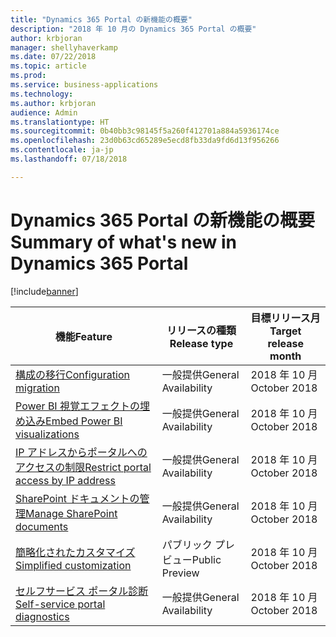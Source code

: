 ```yaml
---
title: "Dynamics 365 Portal の新機能の概要"
description: "2018 年 10 月の Dynamics 365 Portal の概要"
author: krbjoran
manager: shellyhaverkamp
ms.date: 07/22/2018
ms.topic: article
ms.prod: 
ms.service: business-applications
ms.technology: 
ms.author: krbjoran
audience: Admin
ms.translationtype: HT
ms.sourcegitcommit: 0b40bb3c98145f5a260f412701a884a5936174ce
ms.openlocfilehash: 23d0b63cd65289e5ecd8fb33da9fd6d13f956266
ms.contentlocale: ja-jp
ms.lasthandoff: 07/18/2018

---
```

#  <a name="summary-of-whats-new-in-dynamics-365-portal"></a><span data-ttu-id="cc0ca-103">Dynamics 365 Portal の新機能の概要</span><span class="sxs-lookup"><span data-stu-id="cc0ca-103">Summary of what's new in Dynamics 365 Portal</span></span>


[!include[banner](../../../includes/banner.md)]

| <span data-ttu-id="cc0ca-104">機能</span><span class="sxs-lookup"><span data-stu-id="cc0ca-104">Feature</span></span>                                                                           | <span data-ttu-id="cc0ca-105">リリースの種類</span><span class="sxs-lookup"><span data-stu-id="cc0ca-105">Release type</span></span>   | <span data-ttu-id="cc0ca-106">目標リリース月</span><span class="sxs-lookup"><span data-stu-id="cc0ca-106">Target release month</span></span> |
|-----------------------------------------------------------------------------------|----------------|----------------------|
| [<span data-ttu-id="cc0ca-107">構成の移行</span><span class="sxs-lookup"><span data-stu-id="cc0ca-107">Configuration migration</span></span>](configuration-migration.md)                           | <span data-ttu-id="cc0ca-108">一般提供</span><span class="sxs-lookup"><span data-stu-id="cc0ca-108">General Availability</span></span>             | <span data-ttu-id="cc0ca-109">2018 年 10 月</span><span class="sxs-lookup"><span data-stu-id="cc0ca-109">October 2018</span></span>          |
| [<span data-ttu-id="cc0ca-110">Power BI 視覚エフェクトの埋め込み</span><span class="sxs-lookup"><span data-stu-id="cc0ca-110">Embed Power BI visualizations</span></span>](power-bi-embed.md)                              | <span data-ttu-id="cc0ca-111">一般提供</span><span class="sxs-lookup"><span data-stu-id="cc0ca-111">General Availability</span></span>            | <span data-ttu-id="cc0ca-112">2018 年 10 月</span><span class="sxs-lookup"><span data-stu-id="cc0ca-112">October 2018</span></span>          |
| [<span data-ttu-id="cc0ca-113">IP アドレスからポータルへのアクセスの制限</span><span class="sxs-lookup"><span data-stu-id="cc0ca-113">Restrict portal access by IP address</span></span>](restrict-portal-access-by-ip-address.md) | <span data-ttu-id="cc0ca-114">一般提供</span><span class="sxs-lookup"><span data-stu-id="cc0ca-114">General Availability</span></span>            | <span data-ttu-id="cc0ca-115">2018 年 10 月</span><span class="sxs-lookup"><span data-stu-id="cc0ca-115">October 2018</span></span>          |
| [<span data-ttu-id="cc0ca-116">SharePoint ドキュメントの管理</span><span class="sxs-lookup"><span data-stu-id="cc0ca-116">Manage SharePoint documents</span></span>](sharepoint-integration.md)                        | <span data-ttu-id="cc0ca-117">一般提供</span><span class="sxs-lookup"><span data-stu-id="cc0ca-117">General Availability</span></span>             | <span data-ttu-id="cc0ca-118">2018 年 10 月</span><span class="sxs-lookup"><span data-stu-id="cc0ca-118">October 2018</span></span>          |
| [<span data-ttu-id="cc0ca-119">簡略化されたカスタマイズ</span><span class="sxs-lookup"><span data-stu-id="cc0ca-119">Simplified customization</span></span>](simplified-customization.md)                         | <span data-ttu-id="cc0ca-120">パブリック プレビュー</span><span class="sxs-lookup"><span data-stu-id="cc0ca-120">Public Preview</span></span> | <span data-ttu-id="cc0ca-121">2018 年 10 月</span><span class="sxs-lookup"><span data-stu-id="cc0ca-121">October 2018</span></span>          |
| [<span data-ttu-id="cc0ca-122">セルフサービス ポータル診断</span><span class="sxs-lookup"><span data-stu-id="cc0ca-122">Self-service portal diagnostics</span></span>](self-service-portal-diagnostics.md)           | <span data-ttu-id="cc0ca-123">一般提供</span><span class="sxs-lookup"><span data-stu-id="cc0ca-123">General Availability</span></span>             | <span data-ttu-id="cc0ca-124">2018 年 10 月</span><span class="sxs-lookup"><span data-stu-id="cc0ca-124">October 2018</span></span>          |

